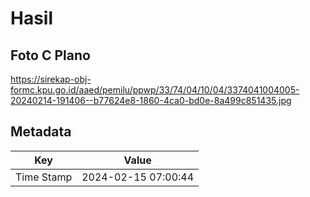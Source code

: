 # Hasil

## Foto C Plano

https://sirekap-obj-formc.kpu.go.id/aaed/pemilu/ppwp/33/74/04/10/04/3374041004005-20240214-191406--b77624e8-1860-4ca0-bd0e-8a499c851435.jpg


## Metadata

| Key        | Value               |
| ---------- | ------------------- |
| Time Stamp | 2024-02-15 07:00:44 |



